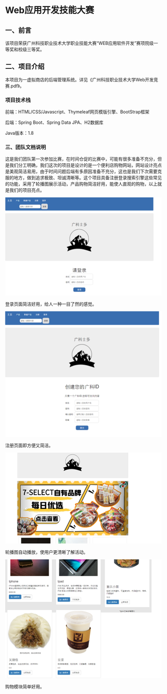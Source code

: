 #                  Web应用开发技能大赛

## 一、前言

该项目荣获广州科技职业技术大学职业技能大赛“WEB应用软件开发”赛项院级一等奖和校级三等奖。



## 二、项目介绍

本项目为一虚拟商店的后端管理系统。详见《广州科技职业技术大学Web开发竞赛.pdf》。



### 项目技术栈

前端：HTML/CSS/Javascript、Thymeleaf网页模版引擎、BootStrap框架

后端：Spring Boot、Spring Data JPA、H2数据库

Java版本：1.8



### 三、团队文档说明

这是我们团队第一次参加比赛，在时间仓促的比赛中，可能有很多准备不充分，但是我们分工明确，我们这次的项目是设计的是一个便利店购物网站，网站设计亮点是美观简洁易用，由于时间问题后端有多原因准备不充分，这也是我们下次需要克服的地方，做到追求极致、坦诚清晰等。这个项目具备注册登录搜索引擎这些常见的功能，采用了轮播图展示活动，产品购物简洁好用，能使人直观的购物，以上就是我们的项目亮点。

![image-20211212114330345](./assets/image-20211212114330345-0229156.png)

登录页面简洁好用，给人一种一目了然的感觉。

![image-20211212114605833](./assets/image-20211212114605833-0229172.png)

注册页面即方便又简洁。

![image-20211212114914413](./assets/image-20211212114914413-0229177.png)

轮播图自动播放，使用户更清晰了解活动。

![image-20211212115130242](./assets/image-20211212115130242-0229183.png)

购物模块简单好用。